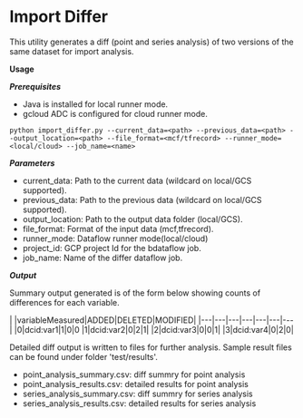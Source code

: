 # Import Differ

This utility generates a diff (point and series analysis) of two versions of the same dataset for import analysis.

**Usage**

***Prerequisites***
- Java is installed for local runner mode.
- gcloud ADC is configured for cloud runner mode.

```
python import_differ.py --current_data=<path> --previous_data=<path> --output_location=<path> --file_format=<mcf/tfrecord> --runner_mode=<local/cloud> --job_name=<name>
```

***Parameters***
- current\_data: Path to the current data (wildcard on local/GCS supported).
- previous\_data: Path to the previous data (wildcard on local/GCS supported).
- output\_location: Path to the output data folder (local/GCS).
- file\_format: Format of the input data (mcf,tfrecord).
- runner\_mode: Dataflow runner mode(local/cloud)
- project\_id: GCP project Id for the bdataflow job.
- job\_name: Name of the differ dataflow job.


***Output***

Summary output generated is of the form below showing counts of differences for each variable.

| |variableMeasured|ADDED|DELETED|MODIFIED|
|---|---|---|---|---|---|---|
|0|dcid:var1|1|0|0
|1|dcid:var2|0|2|1|
|2|dcid:var3|0|0|1|
|3|dcid:var4|0|2|0|

Detailed diff output is written to files for further analysis. Sample result files can be found under folder 'test/results'.
- point\_analysis\_summary.csv: diff summry for point analysis
- point\_analysis\_results.csv: detailed results for point analysis
- series\_analysis\_summary.csv: diff summry for series analysis
- series\_analysis\_results.csv: detailed results for series analysis

